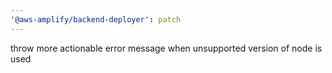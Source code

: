 ```yaml
---
'@aws-amplify/backend-deployer': patch
---
```


throw more actionable error message when unsupported version of node is used
